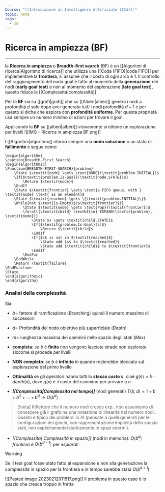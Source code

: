 ```yaml
---
Course: "[[Introduzione al Intelligenza Artificiale (IIA)]]"
topic: nota
tags:
  - IA
---
```


# Ricerca in ampiezza (BF)
---
la **Ricerca in ampiezza** o **Breadth-first search** (BF) è un [[Algoritmi di ricerca|Algoritmo di ricerca]] che utilizza una [[Coda (FIFO)|coda FIFO]] per implementare la **frontiera**, si assume che il costo di ogni arco è $1$.
Il controllo del raggiungimento del nodo goal è fatto al momento della **generazione** dei nodi (**early goal test**) e non al momento del esplorazione (**late goal test**), questo riduce la [[Complessita|complessità]]


 Per la  **BF** sia su [[grafi|grafi]] che su [[Alberi|alberi]]  genera i nodi a profondità $d$ solo dopo aver generato tutti i nodi profondità $d-1$ e per questo si diche che esplora con **profondità uniforme**.  Per questa proprietà usa sempre un numero minimo di azioni per trovare il goal.
 
Applicando la **BF** su [[alberi|alberi]] visivamente si ottiene un esplorazione per livelli
![[IMG - Ricerca in ampiezza BF.png]]

l [[Algoritmi|algoritmo]] *ritorna* sempre una **nodo soluzione** o un stato di **fallimento** e segue come: 
```pseudo
\begin{algorithm}
\caption{Breadth-First Search}
\begin{algorithmic}
\Function{BREADTH-FIRST-SEARCH}{problem}
    \State $\textit{node} \gets \text{NODE}(\textit{problem.INITIAL})$
    \If{$\textit{problem.Is-Goal}(\textit{node.STATE})$}
        \Return $\textit{node}$
    \EndIf
    \State $\textit{frontier} \gets \text{a FIFO queue, with } \textit{node} \text{ as an element}$
    \State $\textit{reached} \gets \{\textit{problem.INITIAL}\}$
    \While{not $\text{Is-Empty}$($\textit{frontier}$)}
        \State $\textit{node} \gets \text{Pop}(\textit{frontier})$
        \forall{\textit{child} \textbf{in} EXPAND(\textit{problem}, \textit{node})}
            \State $s \gets \textit{child.STATE}$
            \If{$\textit{problem.Is-Goal}(s)$}
                \Return $\textit{child}$
            \EndIf
            \If{$s$ is not in $\textit{reached}$}
                \State add $s$ to $\textit{reached}$
                \State add $\textit{child}$ to $\textit{frontier}$
            \EndIf
        \EndFor
    \EndWhile
    \Return \textit{failure}
\EndFunction
\State
\end{algorithmic}
\end{algorithm}
```



### Analisi della complessità
Sia 
- $b=$ fattore di ramificazione (*B*ranching) quindi il numero massimo di successori
- $d=$ Profondità del nodo obiettivo più superficiale (*D*epth)
- $m=$ lunghezza massima dei cammini nello spazio degli stati (*M*ax)

- **completa**: se $b$ è **finito** non vengono lasciate strade non esplorate siccome si procede per livelli
- **NON completo**: se $b$ è **infinito** in quando resterebbe bloccato sul esplorazione del primo livello 
- **Ottimalità** se gli operatori hanno tutti lo **_stesso costo_** $k$, cioè $g(n) = k · depth(n)$, dove $g(n)$ è il costo del cammino per arrivare a $n$ 
-  _**[[Complessita|Complessita nel tempo]]**_ (nodi generati) $T(b, d) = 1+ b + b^2 + \dots + b^d\rightarrow O(b^d)$  
 >[!nota]
> Riflettere che il numero nodi cresce exp., non assumiamo di conoscere già il grafo ne una notazione di linearità nel numero nodi . Questo è tipico dei problemi in AI (pensate a quelli generati per le configurazioni dei giochi, con rappresentazione implicita dello spazio stati, non esplicitamente/staticamente in spazi enormi). 
- _[[Complessita| Complessità in spazio]]_ (nodi in memoria): $O(b^d )$ _frontiera_ e $O(b^{d-1})$ per _esplorati_

>[!warning]
>Se il test goal fosse stato fatto al espansione e non alla generazione la complessita in spazio per la frontiera e in tempo sarebbe stata $O(b^{d+1})$

![[Pasted image 20230212011517.png]]
Il problema in questo caso è lo spazio che cresce troppo in fretta